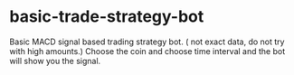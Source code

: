 # basic-trade-strategy-bot
Basic MACD signal based trading strategy bot. ( not exact data, do not try with high amounts.) Choose the coin and choose time interval and the bot will show you the signal.
